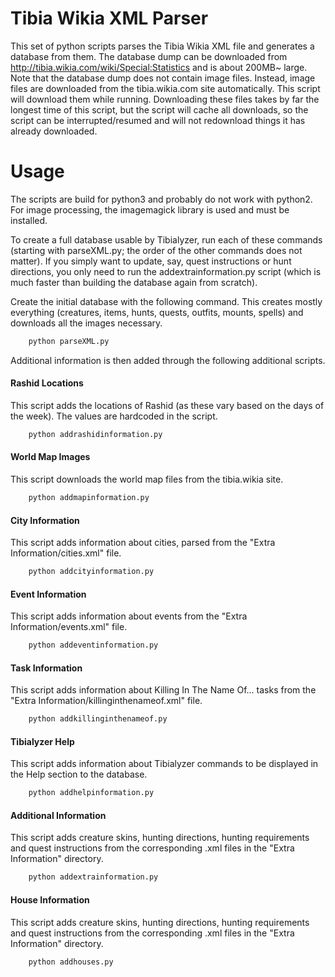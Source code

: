 # Tibia Wikia XML Parser

This set of python scripts parses the Tibia Wikia XML file and generates a database from them. The database dump can be downloaded from http://tibia.wikia.com/wiki/Special:Statistics and is about 200MB~ large. Note that the database dump does not contain image files. Instead, image files are downloaded from the tibia.wikia.com site automatically. This script will download them while running. Downloading these files takes by far the longest time of this script, but the script will cache all downloads, so the script can be interrupted/resumed and will not redownload things it has already downloaded.

# Usage
The scripts are build for python3 and probably do not work with python2. For image processing, the imagemagick library is used and must be installed.

To create a full database usable by Tibialyzer, run each of these commands (starting with parseXML.py; the order of the other commands does not matter). If you simply want to update, say, quest instructions or hunt directions, you only need to run the addextrainformation.py script (which is much faster than building the database again from scratch).

Create the initial database with the following command. This creates mostly everything (creatures, items, hunts, quests, outfits, mounts, spells) and downloads all the images necessary.
```bash
	python parseXML.py
```
Additional information is then added through the following additional scripts.

#### Rashid Locations
This script adds the locations of Rashid (as these vary based on the days of the week). The values are hardcoded in the script.
```bash
	python addrashidinformation.py
```
#### World Map Images
This script downloads the world map files from the tibia.wikia site.
```bash
	python addmapinformation.py
```
#### City Information
This script adds information about cities, parsed from the "Extra Information/cities.xml" file.
```bash
	python addcityinformation.py
```
#### Event Information
This script adds information about events from the "Extra Information/events.xml" file.
```bash
	python addeventinformation.py
```
#### Task Information
This script adds information about Killing In The Name Of... tasks from the "Extra Information/killinginthenameof.xml" file.
```bash
	python addkillinginthenameof.py
```
#### Tibialyzer Help
This script adds information about Tibialyzer commands to be displayed in the Help section to the database.
```bash
	python addhelpinformation.py
```
#### Additional Information
This script adds creature skins, hunting directions, hunting requirements and quest instructions from the corresponding .xml files in the "Extra Information" directory.
```bash
	python addextrainformation.py
```

#### House Information
This script adds creature skins, hunting directions, hunting requirements and quest instructions from the corresponding .xml files in the "Extra Information" directory.
```bash
	python addhouses.py
```
